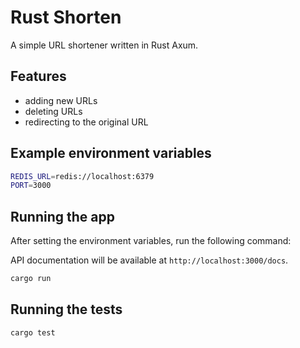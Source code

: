 # Rust Shorten

A simple URL shortener written in Rust Axum.

## Features

- adding new URLs
- deleting URLs
- redirecting to the original URL

## Example environment variables

```bash
REDIS_URL=redis://localhost:6379
PORT=3000
```

## Running the app

After setting the environment variables, run the following command:

API documentation will be available at `http://localhost:3000/docs`.

```bash
cargo run
```

## Running the tests

```bash
cargo test
```

